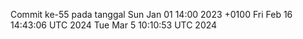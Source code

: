 Commit ke-55 pada tanggal Sun Jan 01 14:00 2023 +0100
Fri Feb 16 14:43:06 UTC 2024
Tue Mar  5 10:10:53 UTC 2024
